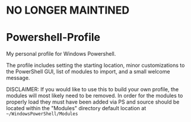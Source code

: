 # NO LONGER MAINTINED
# Powershell-Profile
My personal profile for Windows Powershell.

The profile includes setting the starting location, minor customizations to the PowerShell GUI, list of modules to import, and a small welcome message.

DISCLAIMER:
If you would like to use this to build your own profile, the modules will most likely need to be removed. In order for the modules to properly load they must have been added via PS and source should be located within the "Modules" directory default location at `~/WindowsPowerShell/Modules`

